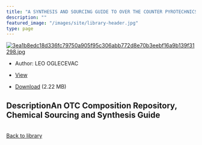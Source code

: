 ```yaml
---
title: "A SYNTHESIS AND SOURCING GUIDE TO OVER THE COUNTER PYROTECHNICS – 2nd EDITION"
description: ""
featured_image: "/images/site/library-header.jpg"
type: page
---
```


<a href="" target="_blank">![3ea1b8edc18d336fc79750a905f95c306abb772d8e70b3eebf16a9b139f31298.jpg](/images/library/3ea1b8edc18d336fc79750a905f95c306abb772d8e70b3eebf16a9b139f31298.jpg)</a>
* Author: LEO OGLECEVAC
* <a href="" target="_blank">View</a>

* [Download]() (2.22 MB)

## DescriptionAn OTC Composition Repository, Chemical Sourcing and Synthesis Guide

<br />[Back to library](/library/)
